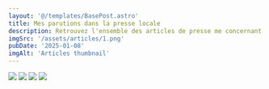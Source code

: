 ```yaml
---
layout: '@/templates/BasePost.astro'
title: Mes parutions dans la presse locale
description: Retrouvez l'ensemble des articles de presse me concernant
imgSrc: '/assets/articles/1.png'
pubDate: '2025-01-08'
imgAlt: 'Articles thumbnail'
---
```


![](/assets/articles/1.png)
![](/assets/articles/2.png)
![](/assets/articles/3.jpg)
![](/assets/articles/4.png)